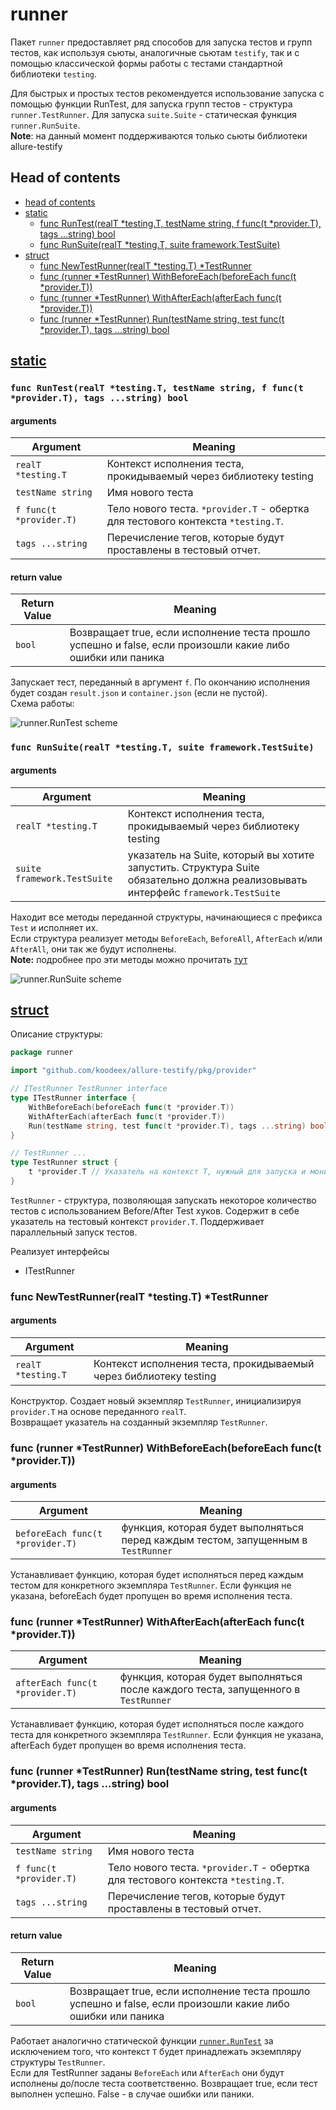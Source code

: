 # runner

Пакет `runner` предоставляет ряд способов для запуска тестов и групп тестов,
как используя сьюты, аналогичные сьютам `testify`,
так и с помощью классической формы работы с тестами стандартной библиотеки `testing`.

Для быстрых и простых тестов рекомендуется использование запуска с помощью функции RunTest,
для запуска групп тестов - структура `runner.TestRunner`.
Для запуска `suite.Suite` - статическая функция `runner.RunSuite`.<br>
**Note**: на данный момент поддерживаются только сьюты библиотеки allure-testify

## Head of contents

- [head of contents](#head-of-contents)
- [static](#static)
    - [func RunTest(realT *testing.T, testName string, f func(t *provider.T), tags ...string) bool](#func-runtestrealt-testingt-testname-string-f-funct-providert-tags-string-bool)
    - [func RunSuite(realT *testing.T, suite framework.TestSuite)](#func-runsuiterealt-testingt-suite-frameworktestsuite)
- [struct](#struct)
    - [func NewTestRunner(realT *testing.T) *TestRunner](#func-newtestrunnerrealt-testingt-testrunner)
    - [func (runner *TestRunner) WithBeforeEach(beforeEach func(t *provider.T))](#func-runner-testrunner-withbeforeeachbeforeeach-funct-providert)
    - [func (runner *TestRunner) WithAfterEach(afterEach func(t *provider.T))](#func-runner-testrunner-withaftereachaftereach-funct-providert)
    - [func (runner *TestRunner) Run(testName string, test func(t *provider.T), tags ...string) bool](#func-runner-testrunner-runtestname-string-test-funct-providert-tags-string-bool)

## [static](static.go)

### `func RunTest(realT *testing.T, testName string, f func(t *provider.T), tags ...string) bool`

#### arguments

| Argument | Meaning |
|---|---|
|`realT *testing.T`|Контекст исполнения теста, прокидываемый через библиотеку testing|
|`testName string`|Имя нового теста|
|`f func(t *provider.T)`|Тело нового теста. `*provider.T` - обертка для тестового контекста `*testing.T`.|
|`tags ...string`|Перечисление тегов, которые будут проставлены в тестовый отчет.|

#### return value

| Return Value | Meaning |
|---|---|
|`bool`|Возвращает true, если исполнение теста прошло успешно и false, если произошли какие либо ошибки или паника|

Запускает тест, переданный в аргумент `f`. По окончанию исполнения будет создан `result.json` и `container.json` (если
не пустой). <br>
Схема работы:

![](../../../.resources/scheme_runnerRunTest.png "runner.RunTest scheme")

### `func RunSuite(realT *testing.T, suite framework.TestSuite)`

#### arguments

| Argument | Meaning |
|---|---|
|`realT *testing.T`|Контекст исполнения теста, прокидываемый через библиотеку testing|
|`suite framework.TestSuite`|указатель на Suite, который вы хотите запустить. Структура Suite обязательно должна реализовывать интерфейс `framework.TestSuite`|

Находит все методы переданной структуры, начинающиеся с префикса `Test` и исполняет их. <br>
Если структура реализует методы `BeforeEach`, `BeforeAll`, `AfterEach` и/или `AfterAll`, они так же будут
исполнены. <br>
**Note:** подробнее про эти методы можно прочитать [тут](#beforeafters)

![](../../../.resources/scheme_runnerRunSuite.png "runner.RunSuite scheme")

## [struct](struct.go)

Описание структуры:

```go
package runner

import "github.com/koodeex/allure-testify/pkg/provider"

// ITestRunner TestRunner interface
type ITestRunner interface {
	WithBeforeEach(beforeEach func(t *provider.T))
	WithAfterEach(afterEach func(t *provider.T))
	Run(testName string, test func(t *provider.T), tags ...string) bool
}

// TestRunner ...
type TestRunner struct {
	t *provider.T // Указатель на контекст T, нужный для запуска и мониторинга тестов
}
```

`TestRunner` - структура, позволяющая запускать некоторое количество тестов с использованием Before/After Test хуков.
Содержит в себе указатель на тестовый контекст `provider.T`. Поддерживает параллельный запуск тестов.

Реализует интерфейсы

- ITestRunner

### func NewTestRunner(realT *testing.T) *TestRunner

#### arguments

| Argument | Meaning |
|---|---|
|`realT *testing.T`|Контекст исполнения теста, прокидываемый через библиотеку testing|

Конструктор. Создает новый экземпляр `TestRunner`, инициализируя `provider.T` на основе переданного `realT`.<br>
Возвращает указатель на созданный экземпляр `TestRunner`.

### func (runner *TestRunner) WithBeforeEach(beforeEach func(t *provider.T))

#### arguments

| Argument | Meaning |
|---|---|
|`beforeEach func(t *provider.T)`|функция, которая будет выполняться перед каждым тестом, запущенным в `TestRunner`|

Устанавливает функцию, которая будет исполняться перед каждым тестом для конкретного экземпляра `TestRunner`. Если
функция не указана, beforeEach будет пропущен во время исполнения теста.

### func (runner *TestRunner) WithAfterEach(afterEach func(t *provider.T))

| Argument | Meaning |
|---|---|
|`afterEach func(t *provider.T)`|функция, которая будет выполняться после каждого теста, запущенного в `TestRunner`|

Устанавливает функцию, которая будет исполняться после каждого теста для конкретного экземпляра `TestRunner`. Если
функция не указана, afterEach будет пропущен во время исполнения теста.

### func (runner *TestRunner) Run(testName string, test func(t *provider.T), tags ...string) bool

#### arguments

| Argument | Meaning |
|---|---|
|`testName string`|Имя нового теста|
|`f func(t *provider.T)`|Тело нового теста. `*provider.T` - обертка для тестового контекста `*testing.T`.|
|`tags ...string`|Перечисление тегов, которые будут проставлены в тестовый отчет.|

#### return value

| Return Value | Meaning |
|---|---|
|`bool`|Возвращает true, если исполнение теста прошло успешно и false, если произошли какие либо ошибки или паника|

Работает аналогично статической
функции [`runner.RunTest`](#func-runtestrealt-testingt-testname-string-f-funct-providert-tags-string-bool)
за исключением того, что контекст `T` будет принадлежать экземпляру структуры `TestRunner`.<br>
Если для TestRunner заданы `BeforeEach` или `AfterEach` они будут исполнены до/после теста соответственно. Возвращает
true, если тест выполнен успешно. False - в случае ошибки или паники.